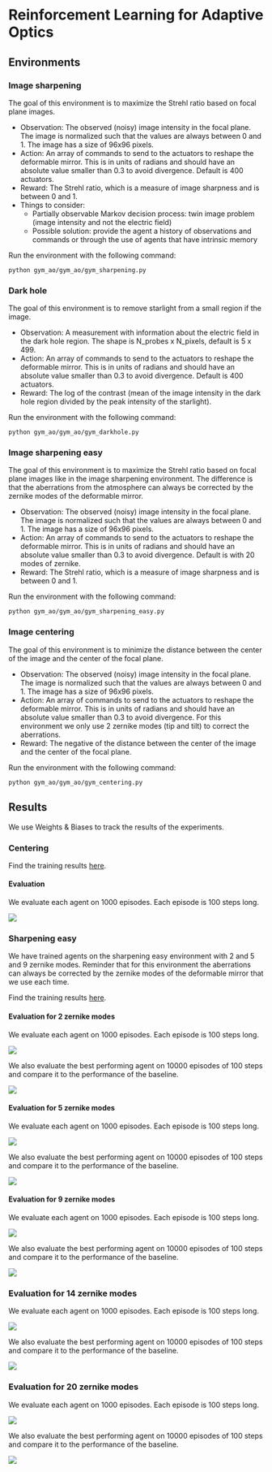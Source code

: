 # Reinforcement Learning for Adaptive Optics

## Environments

### Image sharpening

The goal of this environment is to maximize the Strehl ratio based on focal plane images. 

- Observation: The observed (noisy) image intensity in the focal plane. The image is normalized such that the values are always between 0 and 1. The image has a size of 96x96 pixels.
- Action: An array of commands to send to the actuators to reshape the deformable mirror. This is in units of radians and should have an absolute value smaller than 0.3 to avoid divergence. Default is 400 actuators.
- Reward: The Strehl ratio, which is a measure of image sharpness and is between 0 and 1.
- Things to consider: 
    * Partially observable Markov decision process: twin image problem  (image intensity and not the electric field)
    * Possible solution: provide the agent a history of observations and commands or through the use of agents that have intrinsic memory

Run the environment with the following command:

```python gym_ao/gym_ao/gym_sharpening.py```

### Dark hole 

The goal of this environment is to remove starlight from a small region if the image. 

- Observation: A measurement with information about the electric field in the dark hole region. The shape is N_probes x N_pixels, default is 5 x 499.
- Action: An array of commands to send to the actuators to reshape the deformable mirror. This is in units of radians and should have an absolute value smaller than 0.3 to avoid divergence. Default is 400 actuators.
- Reward: The log of the contrast (mean of the image intensity in the dark hole region divided by the peak intensity of the starlight).

Run the environment with the following command:

```python gym_ao/gym_ao/gym_darkhole.py```

### Image sharpening easy

The goal of this environment is to maximize the Strehl ratio based on focal plane images like in the image sharpening environment. The difference is that the aberrations from the atmosphere can always be corrected by the zernike modes of the deformable mirror. 

- Observation: The observed (noisy) image intensity in the focal plane. The image is normalized such that the values are always between 0 and 1. The image has a size of 96x96 pixels.
- Action: An array of commands to send to the actuators to reshape the deformable mirror. This is in units of radians and should have an absolute value smaller than 0.3 to avoid divergence. Default is with 20 modes of zernike.
- Reward: The Strehl ratio, which is a measure of image sharpness and is between 0 and 1.

Run the environment with the following command:

```python gym_ao/gym_ao/gym_sharpening_easy.py```

### Image centering

The goal of this environment is to minimize the distance between the center of the image and the center of the focal plane.

- Observation: The observed (noisy) image intensity in the focal plane. The image is normalized such that the values are always between 0 and 1. The image has a size of 96x96 pixels.
- Action: An array of commands to send to the actuators to reshape the deformable mirror. This is in units of radians and should have an absolute value smaller than 0.3 to avoid divergence. For this environment we only use 2 zernike modes (tip and tilt) to correct the aberrations.
- Reward: The negative of the distance between the center of the image and the center of the focal plane.

Run the environment with the following command:

```python gym_ao/gym_ao/gym_centering.py```


## Results

We use Weights & Biases to track the results of the experiments. 

### Centering

Find the training results [here](https://api.wandb.ai/links/adapt_opt/gbkd3qfs).

#### Evaluation

We evaluate each agent on 1000 episodes. Each episode is 100 steps long.

![](figures/evaluation_centering_ao_system.png)

### Sharpening easy

We have trained agents on the sharpening easy environment with 2 and 5 and 9 zernike modes.
Reminder that for this environment the aberrations can always be corrected by the zernike modes of the deformable mirror that we use each time.

Find the training results [here](https://api.wandb.ai/links/adapt_opt/5y122g06).

#### Evaluation for 2 zernike modes

We evaluate each agent on 1000 episodes. Each episode is 100 steps long. 

![](figures/evaluation_Sharpening_AO_system_easy.png)

We also evaluate the best performing agent on 10000 episodes of 100 steps and compare it to the performance of the baseline.

![](figures/evaluation_Sharpening_AO_system_easy-2.png)

#### Evaluation for 5 zernike modes

We evaluate each agent on 1000 episodes. Each episode is 100 steps long.

![](figures/evaluation_Sharpening_AO_system_easy-6act.png)

We also evaluate the best performing agent on 10000 episodes of 100 steps and compare it to the performance of the baseline.

![](figures/evaluation_Sharpening_AO_system_easy-6act-2.png)

#### Evaluation for 9 zernike modes

We evaluate each agent on 1000 episodes. Each episode is 100 steps long.

![](figures/evaluation_Sharpening_AO_system_easy-10act.png)

We also evaluate the best performing agent on 10000 episodes of 100 steps and compare it to the performance of the baseline.

![](figures/evaluation_Sharpening_AO_system_easy-10act-2.png)

### Evaluation for 14 zernike modes

We evaluate each agent on 1000 episodes. Each episode is 100 steps long.

![](figures/evaluation_Sharpening_AO_system_easy-15act.png)

We also evaluate the best performing agent on 10000 episodes of 100 steps and compare it to the performance of the baseline.

![](figures/evaluation_Sharpening_AO_system_easy-15act-2.png)

### Evaluation for 20 zernike modes

We evaluate each agent on 1000 episodes. Each episode is 100 steps long.

![](figures/evaluation_Sharpening_AO_system_easy-21act.png)

We also evaluate the best performing agent on 10000 episodes of 100 steps and compare it to the performance of the baseline.

![](figures/evaluation_Sharpening_AO_system_easy-21act-2.png)

